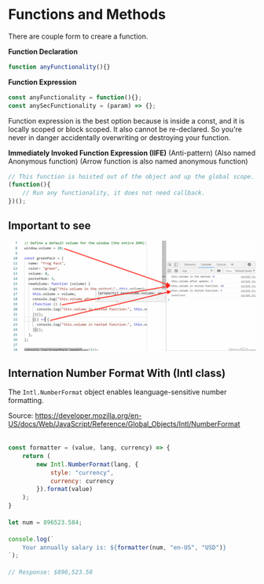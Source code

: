# Functions and Methods

There are couple form to creare a function.

**Function Declaration**
```js
function anyFunctionality(){}
```


**Function Expression**
```js
const anyFunctionality = function(){};
const anySecFunctionality = (param) => {};
```

Function expression is the best option because is inside a const, and it is locally scoped or block scoped. It also cannot be re-declared. So you're never in danger accidentally overwriting or destroying your function. 

**Immediately Invoked Function Expression (IIFE)**
(Anti-pattern)
(Also named Anonymous function)
(Arrow function is also named anonymous function)

```js
// This function is hoisted out of the object and up the global scope.
(function(){
    // Run any functionality, it does not need callback.
})();
```

## Important to see

<img src="img/functions.png" alt="Arrow-vs-Functions"/>

## Internation Number Format With (Intl class)

The ```Intl.NumberFormat``` object enables leanguage-sensitive number formatting.

Source: https://developer.mozilla.org/en-US/docs/Web/JavaScript/Reference/Global_Objects/Intl/NumberFormat

```js

const formatter = (value, lang, currency) => {
    return (
        new Intl.NumberFormat(lang, {
            style: "currency",
            currency: currency
        }).format(value)
    );
}

let num = 896523.584;

console.log(`
    Your annually salary is: ${formatter(num, "en-US", "USD")}
`);

// Response: $896,523.58

```